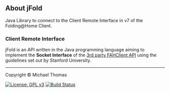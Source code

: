 <!--
  #%L
  This file is part of jFold.
  %%
  Copyright (C) 2012 - 2019 Mike Thomas <mikepthomas@outlook.com>
  %%
  jFold is free software: you can redistribute it and/or modify
  it under the terms of the GNU General Public License as published by
  the Free Software Foundation, either version 3 of the License, or
  (at your option) any later version.
  %
  jFold is distributed in the hope that it will be useful,
  but WITHOUT ANY WARRANTY; without even the implied warranty of
  MERCHANTABILITY or FITNESS FOR A PARTICULAR PURPOSE.  See the
  GNU General Public License for more details.
  %
  You should have received a copy of the GNU General Public License
  along with jFold.  If not, see <http://www.gnu.org/licenses/>.
  #L%
  -->

## About jFold

Java Library to connect to the Client Remote Interface in v7 of the Folding@Home
Client.

### Client Remote Interface

jFold is an API written in the Java programming language aiming to implement the
**Socket Interface** of the
[3rd party FAHClient API](https://github.com/FoldingAtHome/fah-control/wiki/3rd-party-FAHClient-API)
using the guidelines set out by Stanford University.

_________________________________________________________________________________

Copyright &copy; Michael Thomas

[![License: GPL v3](https://img.shields.io/badge/License-GPL%20v3-blue.svg)](https://www.gnu.org/licenses/gpl-3.0)
[![Build Status](https://travis-ci.org/mikepthomas/jfold.svg?branch=develop)](https://travis-ci.org/mikepthomas/jfold)
